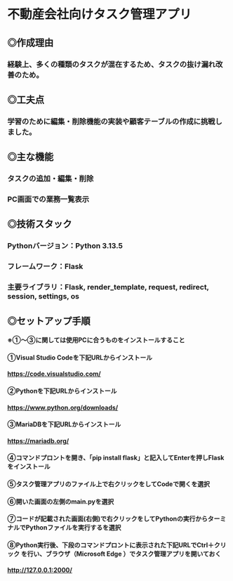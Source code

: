 # 不動産会社向けタスク管理アプリ
## ◎作成理由
### 経験上、多くの種類のタスクが混在するため、タスクの抜け漏れ改善のため。
## ◎工夫点
### 学習のために編集・削除機能の実装や顧客テーブルの作成に挑戦しました。
## ◎主な機能
### タスクの追加・編集・削除
### PC画面での業務一覧表示
## ◎技術スタック
### Pythonバージョン：Python 3.13.5
### フレームワーク：Flask
### 主要ライブラリ：Flask, render_template, request, redirect, session, settings, os
## ◎セットアップ手順
#### ※①～③に関しては使用PCに合うものをインストールすること 
#### ①Visual Studio Codeを下記URLからインストール 
####  https://code.visualstudio.com/ 
#### ②Pythonを下記URLからインストール 
####  https://www.python.org/downloads/ 
#### ③MariaDBを下記URLからインストール 
####  https://mariadb.org/ 
#### ④コマンドプロントを開き、「pip install flask」と記入してEnterを押しFlaskをインストール 
#### ⑤タスク管理アプリのファイル上で右クリックをしてCodeで開くを選択 
#### ⑥開いた画面の左側のmain.pyを選択 
#### ⑦コードが記載された画面(右側)で右クリックをしてPythonの実行からターミナルでPythonファイルを実行するを選択 
#### ⑧Python実行後、下段のコマンドプロントに表示された下記URLでCtrl＋クリック を行い、ブラウザ（Microsoft Edge ）でタスク管理アプリを開いておく
#### http://127.0.0.1:2000/ 

   
